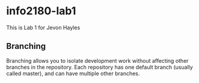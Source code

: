 # info2180-lab1

This is Lab 1 for Jevon Hayles

## Branching 

Branching allows you to isolate development work without affecting other branches in the
repository. Each repository has one default branch (usually called master), and can have 
multiple other branches.